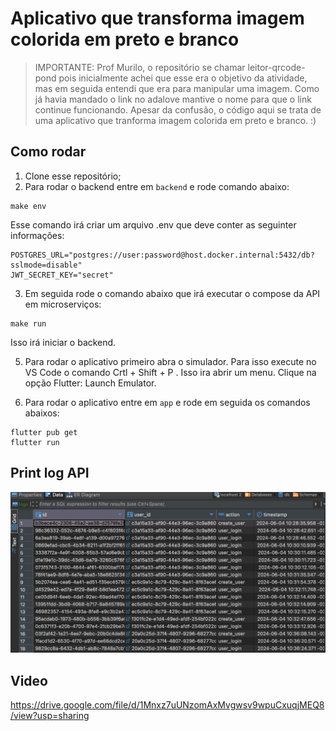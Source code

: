 # Aplicativo que transforma imagem colorida em preto e branco 

> IMPORTANTE: Prof Murilo, o repositório se chamar leitor-qrcode-pond pois inicialmente achei que esse era o objetivo da atividade, mas em seguida entendi que era para manipular uma imagem. Como já havia mandado o link no adalove mantive o nome para que o link continue funcionando. Apesar da confusão, o código aqui se trata de uma aplicativo que tranforma imagem colorida em preto e branco. :) 

## Como rodar

1. Clone esse repositório;
2. Para rodar o backend entre em `backend` e rode comando abaixo:

```
make env
```
Esse comando irá criar um arquivo .env que deve conter as seguinter informações:

```
POSTGRES_URL="postgres://user:password@host.docker.internal:5432/db?sslmode=disable"
JWT_SECRET_KEY="secret"
```
3. Em seguida rode o comando abaixo que irá executar o compose da API em microserviços:
```
make run
```
Isso irá iniciar o backend.

5. Para rodar o aplicativo primeiro abra o simulador. Para isso execute no VS Code o comando Crtl + Shift + P . Isso ira abrir um menu. Clique na opção Flutter: Launch Emulator.

4. Para rodar o aplicativo entre em `app` e rode em seguida os comandos abaixos:

```
flutter pub get
flutter run
```

## Print log API

![alt text](image.png)

## Video

https://drive.google.com/file/d/1Mnxz7uUNzomAxMvgwsv9wpuCxuqjMEQ8/view?usp=sharing

